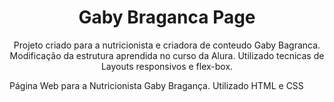 <h1 align="center"> Gaby Braganca Page </h1>
<p align="center">Projeto criado para a nutricionista e criadora de conteudo Gaby Bagranca. Modificação da estrutura aprendida no curso da Alura. Utilizado tecnicas de Layouts responsivos e flex-box.</p>
Página Web para a Nutricionista Gaby Bragança. Utilizado HTML e CSS
